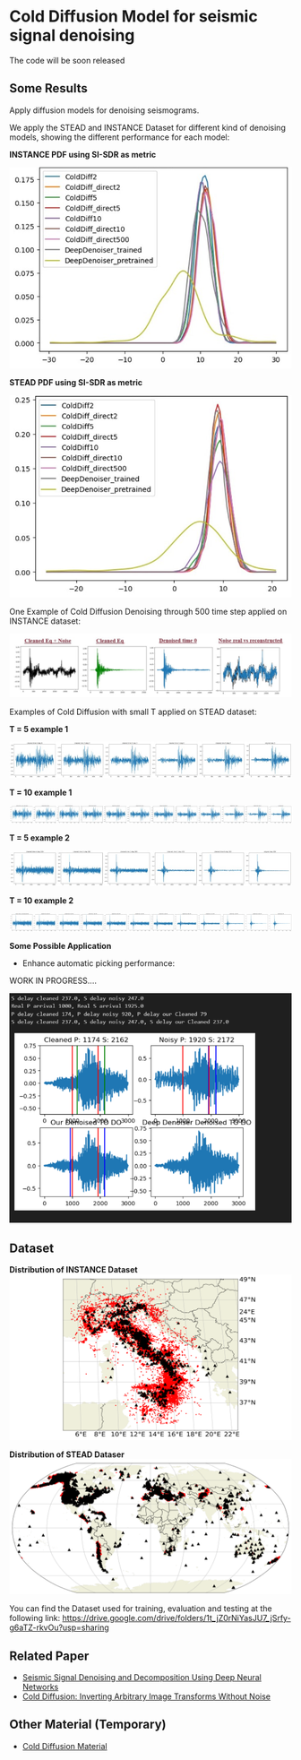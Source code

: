 # Cold Diffusion Model for seismic signal denoising

The code will be soon released

## Some Results
Apply diffusion models for denoising seismograms. 

We apply the STEAD and INSTANCE Dataset for different kind of denoising models, showing the different performance for each model:

**INSTANCE PDF using SI-SDR as metric**

![image](https://github.com/Daniele-Trappolini/Diffusion-Model-for-Earthquake/blob/main/Images/Instance_PDF.jpg)


**STEAD PDF using SI-SDR as metric**


![image](https://github.com/Daniele-Trappolini/Diffusion-Model-for-Earthquake/blob/main/Images/Stead_PDF.jpg)


One Example of Cold Diffusion Denoising through 500 time step applied on INSTANCE dataset:

![image](https://github.com/Daniele-Trappolini/Diffusion-Model-for-Earthquake/blob/main/Images/Denoised.jpg)

Examples of Cold Diffusion with small T applied on STEAD dataset:

**T = 5 example 1**

![image](https://github.com/Daniele-Trappolini/Diffusion-Model-for-Earthquake/blob/main/Images/T%3D5.jpg)

**T = 10 example 1**

![image](https://github.com/Daniele-Trappolini/Diffusion-Model-for-Earthquake/blob/main/Images/T%3D2.jpg)

**T = 5 example 2**

![image](https://github.com/Daniele-Trappolini/Diffusion-Model-for-Earthquake/blob/main/Images/T%3D5_2.jpg)

**T = 10 example 2**

![image](https://github.com/Daniele-Trappolini/Diffusion-Model-for-Earthquake/blob/main/Images/T%3D10_2.jpg)


**Some Possible Application**

- Enhance automatic picking performance:

 WORK IN PROGRESS....

 ![image](https://github.com/Daniele-Trappolini/Diffusion-Model-for-Earthquake/blob/main/Images/picker_example.png)

## Dataset

**Distribution of INSTANCE Dataset**
![image](https://github.com/Daniele-Trappolini/Diffusion-Model-for-Earthquake/blob/main/Images/INSTANCE_dataset.png)

**Distribution of STEAD Dataser**
![image](https://github.com/Daniele-Trappolini/Diffusion-Model-for-Earthquake/blob/main/Images/Stead_dataset.png)

You can find the Dataset used for training, evaluation and testing at the following link: https://drive.google.com/drive/folders/1t_jZ0rNiYasJU7_jSrfy-g6aTZ-rkvOu?usp=sharing

## Related Paper
* [Seismic Signal Denoising and Decomposition Using Deep Neural Networks](https://arxiv.org/abs/1811.02695)
* [Cold Diffusion: Inverting Arbitrary Image Transforms Without Noise](https://arxiv.org/abs/2208.09392)

## Other Material (Temporary)
* [Cold Diffusion Material](https://nimble-capri-8e2.notion.site/Cold-Diffusion-b3a6bdce9c2d4c0097aeb814bb86b2ea?pvs=4)

